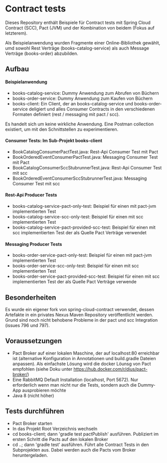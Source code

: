 # Contract tests #

Dieses Repository enthält Beispiele für Contract tests mit Spring Cloud Contract (SCC), Pact (JVM) und der Kombination von
beidem (Fokus auf letzterem).

Als Beispielanwendung wurden Fragmente einer Online-Bibliothek gewählt, umd sowohl Rest Verträge (books-catalog-service)
als auch Message Verträge (books-order) abzubilden.

## Aufbau ##

#### Beispielanwendung ####
- books-catalog-service: Dummy Anwendung zum Abrufen von Büchern
- books-order-service: Dummy Anwendung zum Kaufen von Büchern
- books-client: Ein Client, der an books-catalog-service und books-order-service deligiert und alles Consumer Contracts
in den verschiedenen Formaten definiert (rest / messaging mit pact / scc).

Es handelt sich um keine wirkliche Anwendung. Eine Postman collection existiert, um mit den Schnittstellen zu experimentieren.

#### Consumer Tests: Im Sub-Projekt books-client ####
- BookCatalogConsumerPactTest.java: Rest-Api Consumer Test mit Pact
- BookOrderedEventConsumerPactTest.java: Messaging Consumer Test mit Pact
- BookCatalogConsumerSccStubrunnerTest.java: Rest-Api Consumer Test mit scc
- BookOrderedEventConsumerSccStubrunnerTest.java: Messaging Consumer Test mit scc

#### Rest-Api Producer Tests ####
- books-catalog-service-pact-only-test: Beispiel für einen mit pact-jvm implementierten Test
- books-catalog-service-scc-only-test: Beispiel für einen mit scc implementierten Test
- books-catalog-service-pact-provided-scc-test: Beispiel für einen mit scc implementierten Test der als Quelle Pact Verträge verwendet

#### Messaging Producer Tests ####
- books-order-service-pact-only-test: Beispiel für einen mit pact-jvm implementierten Test
- books-order-service-scc-only-test: Beispiel für einen mit scc implementierten Test
- books-order-service-pact-provided-scc-test: Beispiel für einen mit scc implementierten Test der als Quelle Pact Verträge verwende

## Besonderheiten ##
Es wurde ein eigener fork von spring-cloud-contract verwendet, dessen Artefakte in ein privates Nexus Maven Repository veröffentlicht
werden. Grund sind noch nicht behobene Probleme in der pact und scc Integration (issues 796 und 797).

## Voraussetzungen ##
- Pact Broker auf einer lokalen Maschine, der auf localhost:80 erreichbar ist (alternative Konfiguration in Annotationen und build.gradle Dateien anpassen). Als einfachste Lösung wird die docker Löunsg von Pact empfohlen (siehe Doku unter
https://hub.docker.com/r/dius/pact-broker/)
- Eine RabbitMQ Default Installation (localhost, Port 5672). Nur erforderlich wenn man nicht nur die Tests, sondern auch die Dummy-App ausprobieren möchte
- Java 8 (nicht höher)

## Tests durchführen ##
- Pact Broker starten
- In das Projekt Root Verzeichnis wechseln
- cd books-client; dann 'gradle test pactPublish' ausführen. Publiziert im ersten Schritt die Pacts auf den lokalen Broker
- cd ..; dann 'gradle test' ausführen. Führt alle Contract Tests in den Subprojekten aus. Dabei werden auch die Pacts vom Broker heruntergeladen.
